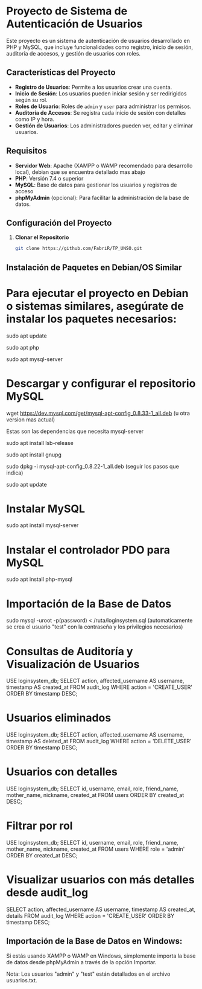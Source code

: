 # Proyecto de Sistema de Autenticación de Usuarios

Este proyecto es un sistema de autenticación de usuarios desarrollado en PHP y MySQL, que incluye funcionalidades como registro, inicio de sesión, auditoría de accesos, y gestión de usuarios con roles.

## Características del Proyecto

- **Registro de Usuarios**: Permite a los usuarios crear una cuenta.
- **Inicio de Sesión**: Los usuarios pueden iniciar sesión y ser redirigidos según su rol.
- **Roles de Usuario**: Roles de `admin` y `user` para administrar los permisos.
- **Auditoría de Accesos**: Se registra cada inicio de sesión con detalles como IP y hora.
- **Gestión de Usuarios**: Los administradores pueden ver, editar y eliminar usuarios.

## Requisitos

- **Servidor Web**: Apache (XAMPP o WAMP recomendado para desarrollo local), debian que se encuentra detallado mas abajo
- **PHP**: Versión 7.4 o superior
- **MySQL**: Base de datos para gestionar los usuarios y registros de acceso
- **phpMyAdmin** (opcional): Para facilitar la administración de la base de datos.

## Configuración del Proyecto

1. **Clonar el Repositorio**

   ```bash
   git clone https://github.com/FabriR/TP_UNSO.git

## Instalación de Paquetes en Debian/OS Similar

# Para ejecutar el proyecto en Debian o sistemas similares, asegúrate de instalar los paquetes necesarios:


sudo apt update

sudo apt php

sudo apt mysql-server

# Descargar y configurar el repositorio MySQL

wget https://dev.mysql.com/get/mysql-apt-config_0.8.33-1_all.deb (u otra version mas actual)

Estas son las dependencias que necesita mysql-server

sudo apt install lsb-release

sudo apt install gnupg

sudo dpkg -i mysql-apt-config_0.8.22-1_all.deb (seguir los pasos que indica)

sudo apt update 

# Instalar MySQL

sudo apt install mysql-server

# Instalar el controlador PDO para MySQL

sudo apt install php-mysql

# Importación de la Base de Datos

sudo mysql -uroot -p(password) < /ruta/loginsystem.sql (automaticamente se crea el usuario "test" con la contraseña y los privilegios necesarios)

# Consultas de Auditoría y Visualización de Usuarios

USE loginsystem_db;
SELECT action, affected_username AS username, timestamp AS created_at
FROM audit_log
WHERE action = 'CREATE_USER'
ORDER BY timestamp DESC;

# Usuarios eliminados

USE loginsystem_db;
SELECT action, affected_username AS username, timestamp AS deleted_at
FROM audit_log
WHERE action = 'DELETE_USER'
ORDER BY timestamp DESC;

# Usuarios con detalles

USE loginsystem_db;
SELECT id, username, email, role, friend_name, mother_name, nickname, created_at
FROM users
ORDER BY created_at DESC;

# Filtrar por rol

USE loginsystem_db;
SELECT id, username, email, role, friend_name, mother_name, nickname, created_at
FROM users
WHERE role = 'admin'
ORDER BY created_at DESC;

# Visualizar usuarios con más detalles desde audit_log

SELECT action, affected_username AS username, timestamp AS created_at, details
FROM audit_log
WHERE action = 'CREATE_USER'
ORDER BY timestamp DESC;


## Importación de la Base de Datos en Windows: 
Si estás usando XAMPP o WAMP en Windows, simplemente importa la base de datos desde phpMyAdmin a través de la opción Importar.

Nota: Los usuarios "admin" y "test" están detallados en el archivo usuarios.txt.
